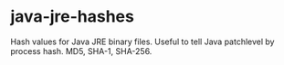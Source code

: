 # java-jre-hashes
Hash values for Java JRE binary files. Useful to tell Java patchlevel by process hash. MD5, SHA-1, SHA-256.
